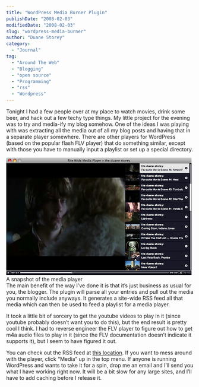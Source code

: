```yaml
---
title: "WordPress Media Burner Plugin"
publishDate: "2008-02-03"
modifiedDate: "2008-02-03"
slug: "wordpress-media-burner"
author: "Duane Storey"
category:
  - "Journal"
tag:
  - "Around The Web"
  - "Blogging"
  - "open source"
  - "Programming"
  - "rss"
  - "Wordpress"
---
```


Tonight I had a few people over at my place to watch movies, drink some beer, and hack out a few techy type things. My little project for the evening was to try and media-ify my blog somehow. One of the ideas I was playing with was extracting all the media out of all my blog posts and having that in a separate player somewhere. There are other players for WordPress (based on the popular flash FLV player) that do something similar, except with those you have to manually input a playlist or set up a special directory.

  
[![](_images/wordpress-media-burner-plugin-1.jpg)](http://flickr.com/photos/duanestorey/2238142823/)A snapshot of the media player  
The main benefit of the way I’ve done it is that it’s just business as usual for you, the blogger. The plugin will parse all your entries and pull out the media you normally include anyways. It generates a site-wide RSS feed all that media which can then be used to feed a playlist for a media player.

It took a little bit of sorcery to get the youtube videos to play in it (since youtube probably doesn’t want you to do this), but the end result is pretty cool I think. I had to reverse engineer the FLV player to figure out how to get m4a audio files to play in it (since the FLV documentation doesn’t indicate it supports it), but I seem to have figured it out.

You can check out the RSS feed at [this location](http://www.migratorynerd.com/media/feed). If you want to mess around with the player, click “Media” up in the top menu. If anyone is running WordPress and wants to take it for a spin, drop me an email and I’ll send you what I have working right now. It will be a bit slow for any large sites, and I’ll have to add caching before I release it.